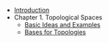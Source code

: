 <!-- docs/_sidebar.md -->

* [Introduction](README.md)
* Chapter 1. Topological Spaces
  * [Basic Ideas and Examples](notes/basic-ideas.md)
  * [Bases for Topologies](notes/bases.md)

